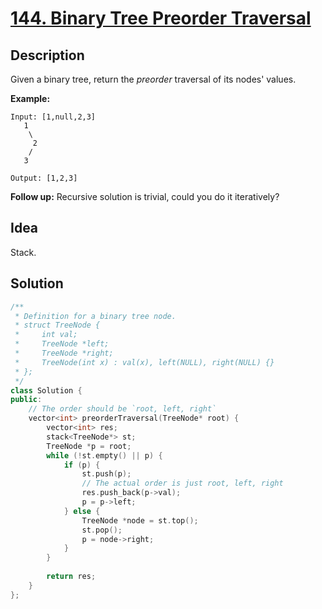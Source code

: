 # [144. Binary Tree Preorder Traversal](https://leetcode.com/problems/binary-tree-preorder-traversal/description/)

## Description

Given a binary tree, return the *preorder* traversal of its nodes' values.

**Example:**

```
Input: [1,null,2,3]
   1
    \
     2
    /
   3

Output: [1,2,3]
```

**Follow up:** Recursive solution is trivial, could you do it iteratively?

## Idea

Stack.

## Solution

```cpp
/**
 * Definition for a binary tree node.
 * struct TreeNode {
 *     int val;
 *     TreeNode *left;
 *     TreeNode *right;
 *     TreeNode(int x) : val(x), left(NULL), right(NULL) {}
 * };
 */
class Solution {
public:
    // The order should be `root, left, right`
    vector<int> preorderTraversal(TreeNode* root) {
        vector<int> res;
        stack<TreeNode*> st;
        TreeNode *p = root;
        while (!st.empty() || p) {
            if (p) {
                st.push(p);
                // The actual order is just root, left, right
                res.push_back(p->val);
                p = p->left;
            } else {
                TreeNode *node = st.top();
                st.pop();
                p = node->right;
            }
        }
        
        return res;
    }
};
```